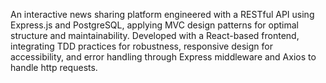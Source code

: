 An interactive news sharing platform engineered with a RESTful API using Express.js and PostgreSQL, applying MVC design patterns for optimal structure and maintainability. Developed with a React-based frontend, integrating TDD practices for robustness, responsive design for accessibility, and error handling through Express middleware and Axios to handle http requests.


